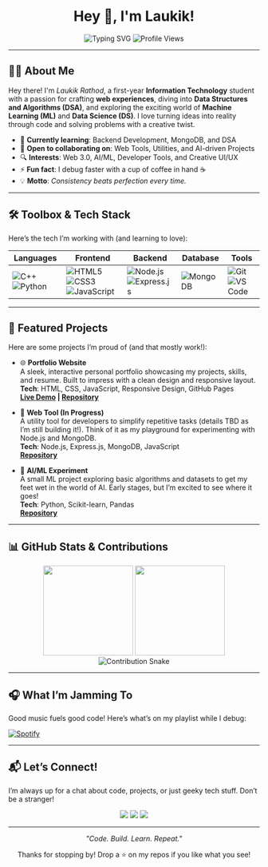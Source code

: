 <div align="center">
  <h1>Hey 👋, I'm Laukik!</h1>
  <img src="https://readme-typing-svg.herokuapp.com?font=Fira+Code&size=24&pause=1000&color=00FF00&center=true&vCenter=true&width=440&lines=IT+Undergrad;Web+Developer;DSA+Explorer;ML+%26+AI+Enthusiast" alt="Typing SVG" />
  <img src="https://komarev.com/ghpvc/?username=LaukikRathod2007&style=flat-square&color=blue" alt="Profile Views" />
</div>

---

## 🙋‍♂️ About Me

Hey there! I'm *Laukik Rathod*, a first-year **Information Technology** student with a passion for crafting **web experiences**, diving into **Data Structures and Algorithms (DSA)**, and exploring the exciting world of **Machine Learning (ML)** and **Data Science (DS)**. I love turning ideas into reality through code and solving problems with a creative twist.

- 🧠 **Currently learning**: Backend Development, MongoDB, and DSA
- 🤝 **Open to collaborating on**: Web Tools, Utilities, and AI-driven Projects
- 🔍 **Interests**: Web 3.0, AI/ML, Developer Tools, and Creative UI/UX
- ⚡ **Fun fact**: I debug faster with a cup of coffee in hand ☕
- 💡 **Motto**: *Consistency beats perfection every time.*

---

## 🛠️ Toolbox & Tech Stack

Here’s the tech I’m working with (and learning to love):

<div align="center">

| **Languages** | **Frontend** | **Backend** | **Database** | **Tools** |
|---------------|--------------|-------------|--------------|-----------|
| ![C++](https://img.shields.io/badge/C++-00599C?style=for-the-badge&logo=cplusplus&logoColor=white) ![Python](https://img.shields.io/badge/Python-3776AB?style=for-the-badge&logo=python&logoColor=white) | ![HTML5](https://img.shields.io/badge/HTML5-E34F26?style=for-the-badge&logo=html5&logoColor=white) ![CSS3](https://img.shields.io/badge/CSS3-1572B6?style=for-the-badge&logo=css3&logoColor=white) ![JavaScript](https://img.shields.io/badge/JavaScript-F7E017?style=for-the-badge&logo=javascript&logoColor=black) | ![Node.js](https://img.shields.io/badge/Node.js-339933?style=for-the-badge&logo=node.js&logoColor=white) ![Express.js](https://img.shields.io/badge/Express.js-000000?style=for-the-badge&logo=express&logoColor=white) | ![MongoDB](https://img.shields.io/badge/MongoDB-4EA94B?style=for-the-badge&logo=mongodb&logoColor=white) | ![Git](https://img.shields.io/badge/Git-F05032?style=for-the-badge&logo=git&logoColor=white) ![VS Code](https://img.shields.io/badge/VS%20Code-007ACC?style=for-the-badge&logo=visualstudiocode&logoColor=white) |

</div>

---

## 🌟 Featured Projects

Here are some projects I’m proud of (and that mostly work!):

- 🌐 **Portfolio Website**  
  A sleek, interactive personal portfolio showcasing my projects, skills, and resume. Built to impress with a clean design and responsive layout.  
  **Tech**: HTML, CSS, JavaScript, Responsive Design, GitHub Pages  
  **[Live Demo](https://your-portfolio-link.com) | [Repository](https://github.com/LaukikRathod2007/portfolio)**

- 🚀 **Web Tool (In Progress)**  
  A utility tool for developers to simplify repetitive tasks (details TBD as I’m still building it!). Think of it as my playground for experimenting with Node.js and MongoDB.  
  **Tech**: Node.js, Express.js, MongoDB, JavaScript  
  **[Repository](https://github.com/LaukikRathod2007/web-tool)**

- 🤖 **AI/ML Experiment**  
  A small ML project exploring basic algorithms and datasets to get my feet wet in the world of AI. Early stages, but I’m excited to see where it goes!  
  **Tech**: Python, Scikit-learn, Pandas  
  **[Repository](https://github.com/LaukikRathod2007/ml-experiment)**

---

## 📊 GitHub Stats & Contributions

<div align="center">
  <img src="https://github-readme-stats.vercel.app/api?username=LaukikRathod2007&show_icons=true&theme=tokyonight&hide=issues" height="180"/>
  <img src="https://github-readme-streak-stats.herokuapp.com?user=LaukikRathod2007&theme=tokyonight&hide_border=true" height="180"/>
  <img src="https://github-readme-snake-svg.herokuapp.com?username=LaukikRathod2007&theme=dark" alt="Contribution Snake" />
</div>

---

## 🎧 What I’m Jamming To

Good music fuels good code! Here’s what’s on my playlist while I debug:

[![Spotify](https://novatorem.vercel.app/api/spotify)](https://open.spotify.com/user/your-spotify-user-id)

---

## 📬 Let’s Connect!

I’m always up for a chat about code, projects, or just geeky tech stuff. Don’t be a stranger!

<p align="center">
  <a href="https://linkedin.com/in/laukik-rathod-182337311"><img src="https://img.shields.io/badge/LinkedIn-0A66C2?style=for-the-badge&logo=linkedin&logoColor=white"/></a>
  <a href="mailto:rathodlaukik184@gmail.com"><img src="https://img.shields.io/badge/Email-D14836?style=for-the-badge&logo=gmail&logoColor=white"/></a>
  <a href="https://github.com/LaukikRathod2007"><img src="https://img.shields.io/badge/GitHub-171515?style=for-the-badge&logo=github&logoColor=white"/></a>
</p>

---

<div align="center">
  <p><i>"Code. Build. Learn. Repeat."</i></p>
  <p>Thanks for stopping by! Drop a ⭐ on my repos if you like what you see!</p>
</div>
